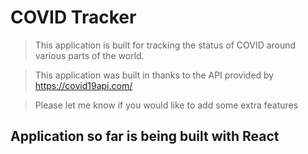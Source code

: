 # COVID Tracker

> This application is built for tracking the status of COVID around various parts of the world.

> This application was built in thanks to the API provided by https://covid19api.com/

> Please let me know if you would like to add some extra features

## Application so far is being built with React